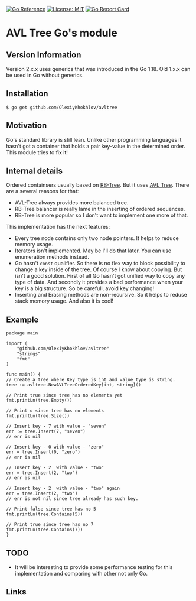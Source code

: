 [![Go Reference](https://pkg.go.dev/badge/github.com/OlexiyKhokhlov/avltree.svg)](https://pkg.go.dev/github.com/OlexiyKhokhlov/avltree)
[![License: MIT](https://img.shields.io/badge/License-MIT-yellow.svg)](https://opensource.org/licenses/MIT)
[![Go Report Card](https://goreportcard.com/badge/github.com/OlexiyKhokhlov/avltree)](https://goreportcard.com/report/github.com/OlexiyKhokhlov/avltree)
# AVL Tree Go's module

## Version Information
Version 2.x.x uses generics that was introduced in the Go 1.18.
Old 1.x.x can be used in Go without generics.

## Installation
`$ go get github.com/OlexiyKhokhlov/avltree`

## Motivation
Go's standard library is still lean. Unlike other programming languages it hasn't got a container that holds a pair key-value in the determined order.
This module tries to fix it!

## Internal details
Ordered containsers usually based on [RB-Tree](https://en.wikipedia.org/wiki/Red%E2%80%93black_tree). But it uses [AVL Tree](https://en.wikipedia.org/wiki/AVL_tree). There are a several reasons for that:
+ AVL-Tree always provides more balanced tree.
+ RB-Tree balancer is really lame in the inserting of ordered sequences.
+ RB-Tree is more popular so I don't want to implement one more of that.

This implementation has the next features:
+ Every tree node contains only two node pointers. It helps to reduce memory usage.
+ Iterators isn't implemented. May be I'll do that later. You can use enumeration methods instead.
+ Go hasn't `const` qualifier. So there is no flex way to block possibility to change a key inside of the tree. Of course I know about copying. But isn't a good solution. First of all Go hasn't got unified way to copy any type of data. And secondly it provides a bad performance when your key is a big structure. So be carefull, avoid key changing! 
+ Inserting and Erasing methods are non-recursive. So it helps to reduse stack memory usage. And also it is cool!

## Example
```
package main

import (
	"github.com/OlexiyKhokhlov/avltree"
	"strings"
	"fmt"
)

func main() {
// Create a tree where Key type is int and value type is string.
tree := avltree.NewAVLTreeOrderedKey[int, string]()

// Print true since tree has no elements yet
fmt.printLn(tree.Empty())

// Print o since tree has no elements
fmt.printLn(tree.Size())

// Insert key - 7 with value - "seven"
err := tree.Insert(7, "seven")
// err is nil 

// Insert key - 0 with value - "zero"
err = tree.Insert(0, "zero")
// err is nil 

// Insert key - 2  with value - "two"
err = tree.Insert(2, "two")
// err is nil 

// Insert key - 2  with value - "two" again
err = tree.Insert(2, "two")
// err is not nil since tree already has such key.

// Print false since tree has no 5
fmt.printLn(tree.Contains(5))

// Print true since tree has no 7
fmt.printLn(tree.Contains(7))
}
```

## TODO
+ It will be interesting to provide some performance testing for this implementation and comparing with other not only Go.

## Links
